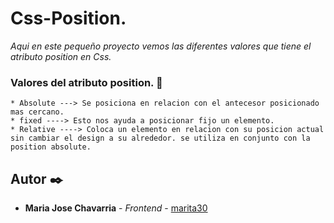 # Css-Position.

_Aqui en este pequeño proyecto vemos las diferentes valores que tiene el atributo position en Css._

### Valores del atributo position. 🔧

```
* Absolute ---> Se posiciona en relacion con el antecesor posicionado mas cercano.
* fixed ----> Esto nos ayuda a posicionar fijo un elemento.
* Relative ----> Coloca un elemento en relacion con su posicion actual sin cambiar el design a su alrededor. se utiliza en conjunto con la position absolute.
```
## Autor ✒️

* **Maria Jose Chavarria** - *Frontend* - [marita30](https://github.com/marita30)

